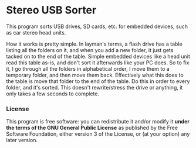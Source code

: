 # Stereo USB Sorter
This program sorts USB drives, SD cards, etc. for embedded devices, such as car stereo head units.

How it works is pretty simple. In layman's terms, a flash drive has a table listing all the folders on it, and when you add a new folder, it just gets tacked on to the end of the table. Simple embedded devices like a head unit read this table as-is, and don't sort it afterwards like your PC does. So to fix it, I go through all the folders in alphabetical order, I move them to a temporary folder, and then move them back. Effectively what this does to the table is move that folder to the end of the table. Do this in order to every folder, and it's sorted. This doesn't rewrite/stress the drive or anything, it only takes a few seconds to complete.

### License
This program is free software: you can redistribute it and/or modify it **under the terms of the GNU General Public License** as published by the Free Software Foundation, either version 3 of the License, or (at your option) any later version.
